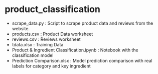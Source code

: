 # product_classification
* scrape_data.py : Script to scrape product data and reviews from the website.
* products.csv : Product Data worksheet
* reviews.csv : Reviews worksheet
* tdata.xlsx  : Training Data
* Product & Ingredient Classification.ipynb : Notebook with the classification model
* Prediction Comparison.xlsx : Model prediction comparison with real labels for category and key ingredient
